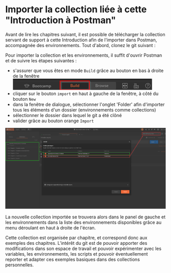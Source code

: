 # Importer la collection liée à cette "Introduction à Postman"

Avant de lire les chapitres suivant, il est possible de télécharger la collection servant de support à cette Introduction afin de l'importer dans Postman, accompagnée des environnements. Tout d'abord, clonez le git suivant : <lien-du-git>

Pour importer la collection et les environnements, il suffit d'ouvrir Postman et de suivre les étapes suivantes :

- s'assurer que vous êtes en mode `Build` grâce au bouton en bas à droite de la fenêtre
  ![control-mode.png](/images/chap.0/1-control-mode.png)
- cliquer sur le bouton `import` en haut à gauche de la fenêtre, à côté du bouton `New`
- dans la fenêtre de dialogue, sélectionner l'onglet 'Folder' afin d'importer tous les éléments d'un dossier (environnements comme collections)
- sélectionner le dossier dans lequel le git a été clôné
- valider grâce au bouton orange `Import`

![collection-importee.png](/images/chap.0/2-collection-importee.png)

La nouvelle collection importée se trouvera alors dans le panel de gauche et les environnements dans la liste des environnements disponibles grâce au menu déroulant en haut à droite de l'écran.

Cette collection est organisée par chapitre, et correspond donc aux exemples des chapitres. L'intérêt du git est de pouvoir apporter des modifications dans son espace de travail et pouvoir expérimenter avec les variables, les environnements, les scripts et pouvoir éventuellement reporter et adapter ces exemples basiques dans des collections personnelles.
